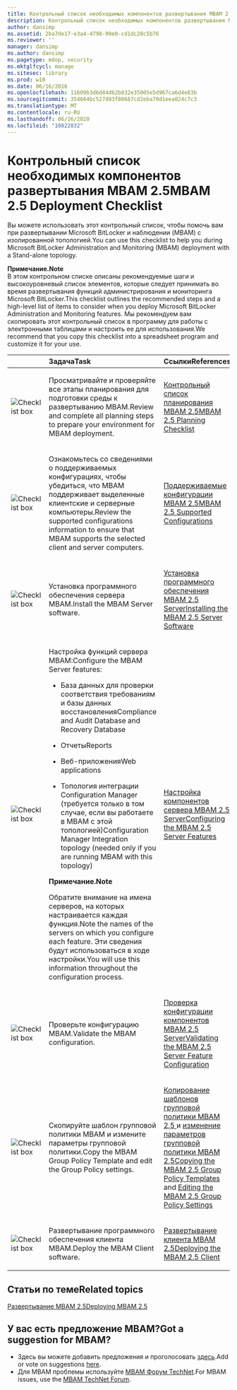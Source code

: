```yaml
---
title: Контрольный список необходимых компонентов развертывания MBAM 2.5
description: Контрольный список необходимых компонентов развертывания MBAM 2.5
author: dansimp
ms.assetid: 2ba7de17-e3a4-4798-99e0-cd1dc28c5b76
ms.reviewer: ''
manager: dansimp
ms.author: dansimp
ms.pagetype: mdop, security
ms.mktglfcycl: manage
ms.sitesec: library
ms.prod: w10
ms.date: 06/16/2016
ms.openlocfilehash: 11609b3d6d44d62b032e35005e5d967ca6d4e83b
ms.sourcegitcommit: 354664bc527d93f80687cd2eba70d1eea024c7c3
ms.translationtype: MT
ms.contentlocale: ru-RU
ms.lasthandoff: 06/26/2020
ms.locfileid: "10822832"
---
```

# <span data-ttu-id="db91f-103">Контрольный список необходимых компонентов развертывания MBAM 2.5</span><span class="sxs-lookup"><span data-stu-id="db91f-103">MBAM 2.5 Deployment Checklist</span></span>


<span data-ttu-id="db91f-104">Вы можете использовать этот контрольный список, чтобы помочь вам при развертывании Microsoft BitLocker и наблюдении (MBAM) с изолированной топологией.</span><span class="sxs-lookup"><span data-stu-id="db91f-104">You can use this checklist to help you during Microsoft BitLocker Administration and Monitoring (MBAM) deployment with a Stand-alone topology.</span></span>

**<span data-ttu-id="db91f-105">Примечание.</span><span class="sxs-lookup"><span data-stu-id="db91f-105">Note</span></span>**  
<span data-ttu-id="db91f-106">В этом контрольном списке описаны рекомендуемые шаги и высокоуровневый список элементов, которые следует принимать во время развертывания функций администрирования и мониторинга Microsoft BitLocker.</span><span class="sxs-lookup"><span data-stu-id="db91f-106">This checklist outlines the recommended steps and a high-level list of items to consider when you deploy Microsoft BitLocker Administration and Monitoring features.</span></span> <span data-ttu-id="db91f-107">Мы рекомендуем вам скопировать этот контрольный список в программу для работы с электронными таблицами и настроить ее для использования.</span><span class="sxs-lookup"><span data-stu-id="db91f-107">We recommend that you copy this checklist into a spreadsheet program and customize it for your use.</span></span>



<table>
<colgroup>
<col width="25%" />
<col width="25%" />
<col width="25%" />
<col width="25%" />
</colgroup>
<thead>
<tr class="header">
<th align="left"></th>
<th align="left"><span data-ttu-id="db91f-108">Задача</span><span class="sxs-lookup"><span data-stu-id="db91f-108">Task</span></span></th>
<th align="left"><span data-ttu-id="db91f-109">Ссылки</span><span class="sxs-lookup"><span data-stu-id="db91f-109">References</span></span></th>
<th align="left"><span data-ttu-id="db91f-110">Заметки</span><span class="sxs-lookup"><span data-stu-id="db91f-110">Notes</span></span></th>
</tr>
</thead>
<tbody>
<tr class="odd">
<td align="left"><img src="images/checklistbox.gif" alt="Checklist box" /></td>
<td align="left"><p><span data-ttu-id="db91f-111">Просматривайте и проверяйте все этапы планирования для подготовки среды к развертыванию MBAM.</span><span class="sxs-lookup"><span data-stu-id="db91f-111">Review and complete all planning steps to prepare your environment for MBAM deployment.</span></span></p></td>
<td align="left"><p><a href="mbam-25-planning-checklist.md" data-raw-source="[MBAM 2.5 Planning Checklist](mbam-25-planning-checklist.md)"><span data-ttu-id="db91f-112">Контрольный список планирования MBAM 2.5</span><span class="sxs-lookup"><span data-stu-id="db91f-112">MBAM 2.5 Planning Checklist</span></span></a></p></td>
<td align="left"><p></p></td>
</tr>
<tr class="even">
<td align="left"><img src="images/checklistbox.gif" alt="Checklist box" /></td>
<td align="left"><p><span data-ttu-id="db91f-113">Ознакомьтесь со сведениями о поддерживаемых конфигурациях, чтобы убедиться, что MBAM поддерживает выделенные клиентские и серверные компьютеры.</span><span class="sxs-lookup"><span data-stu-id="db91f-113">Review the supported configurations information to ensure that MBAM supports the selected client and server computers.</span></span></p></td>
<td align="left"><p><a href="mbam-25-supported-configurations.md" data-raw-source="[MBAM 2.5 Supported Configurations](mbam-25-supported-configurations.md)"><span data-ttu-id="db91f-114">Поддерживаемые конфигурации MBAM 2.5</span><span class="sxs-lookup"><span data-stu-id="db91f-114">MBAM 2.5 Supported Configurations</span></span></a></p></td>
<td align="left"><p></p></td>
</tr>
<tr class="odd">
<td align="left"><img src="images/checklistbox.gif" alt="Checklist box" /></td>
<td align="left"><p><span data-ttu-id="db91f-115">Установка программного обеспечения сервера MBAM.</span><span class="sxs-lookup"><span data-stu-id="db91f-115">Install the MBAM Server software.</span></span></p></td>
<td align="left"><p><a href="installing-the-mbam-25-server-software.md" data-raw-source="[Installing the MBAM 2.5 Server Software](installing-the-mbam-25-server-software.md)"><span data-ttu-id="db91f-116">Установка программного обеспечения MBAM 2.5 Server</span><span class="sxs-lookup"><span data-stu-id="db91f-116">Installing the MBAM 2.5 Server Software</span></span></a></p></td>
<td align="left"><p></p></td>
</tr>
<tr class="even">
<td align="left"><img src="images/checklistbox.gif" alt="Checklist box" /></td>
<td align="left"><p><span data-ttu-id="db91f-117">Настройка функций сервера MBAM:</span><span class="sxs-lookup"><span data-stu-id="db91f-117">Configure the MBAM Server features:</span></span></p>
<ul>
<li><p><span data-ttu-id="db91f-118">База данных для проверки соответствия требованиям и базы данных восстановления</span><span class="sxs-lookup"><span data-stu-id="db91f-118">Compliance and Audit Database and Recovery Database</span></span></p></li>
<li><p><span data-ttu-id="db91f-119">Отчеты</span><span class="sxs-lookup"><span data-stu-id="db91f-119">Reports</span></span></p></li>
<li><p><span data-ttu-id="db91f-120">Веб-приложения</span><span class="sxs-lookup"><span data-stu-id="db91f-120">Web applications</span></span></p></li>
<li><p><span data-ttu-id="db91f-121">Топология интеграции Configuration Manager (требуется только в том случае, если вы работаете в MBAM с этой топологией)</span><span class="sxs-lookup"><span data-stu-id="db91f-121">Configuration Manager Integration topology (needed only if you are running MBAM with this topology)</span></span></p></li>
</ul>
<div class="alert">
<strong><span data-ttu-id="db91f-122">Примечание.</span><span class="sxs-lookup"><span data-stu-id="db91f-122">Note</span></span></strong><br/><p><span data-ttu-id="db91f-123">Обратите внимание на имена серверов, на которых настраивается каждая функция.</span><span class="sxs-lookup"><span data-stu-id="db91f-123">Note the names of the servers on which you configure each feature.</span></span> <span data-ttu-id="db91f-124">Эти сведения будут использоваться в ходе настройки.</span><span class="sxs-lookup"><span data-stu-id="db91f-124">You will use this information throughout the configuration process.</span></span></p>
</div>
<div>

</div></td>
<td align="left"><p><a href="configuring-the-mbam-25-server-features.md" data-raw-source="[Configuring the MBAM 2.5 Server Features](configuring-the-mbam-25-server-features.md)"><span data-ttu-id="db91f-125">Настройка компонентов сервера MBAM 2.5 Server</span><span class="sxs-lookup"><span data-stu-id="db91f-125">Configuring the MBAM 2.5 Server Features</span></span></a></p></td>
<td align="left"><p></p></td>
</tr>
<tr class="odd">
<td align="left"><img src="images/checklistbox.gif" alt="Checklist box" /></td>
<td align="left"><p><span data-ttu-id="db91f-126">Проверьте конфигурацию MBAM.</span><span class="sxs-lookup"><span data-stu-id="db91f-126">Validate the MBAM configuration.</span></span></p></td>
<td align="left"><p><a href="validating-the-mbam-25-server-feature-configuration.md" data-raw-source="[Validating the MBAM 2.5 Server Feature Configuration](validating-the-mbam-25-server-feature-configuration.md)"><span data-ttu-id="db91f-127">Проверка конфигурации компонентов MBAM 2.5 Server</span><span class="sxs-lookup"><span data-stu-id="db91f-127">Validating the MBAM 2.5 Server Feature Configuration</span></span></a></p></td>
<td align="left"><p></p></td>
</tr>
<tr class="even">
<td align="left"><img src="images/checklistbox.gif" alt="Checklist box" /></td>
<td align="left"><p><span data-ttu-id="db91f-128">Скопируйте шаблон групповой политики MBAM и измените параметры групповой политики.</span><span class="sxs-lookup"><span data-stu-id="db91f-128">Copy the MBAM Group Policy Template and edit the Group Policy settings.</span></span></p></td>
<td align="left"><p><a href="copying-the-mbam-25-group-policy-templates.md" data-raw-source="[Copying the MBAM 2.5 Group Policy Templates](copying-the-mbam-25-group-policy-templates.md)"><span data-ttu-id="db91f-129">Копирование шаблонов групповой политики MBAM 2,5 </a> и <a href="editing-the-mbam-25-group-policy-settings.md" data-raw-source="[Editing the MBAM 2.5 Group Policy Settings](editing-the-mbam-25-group-policy-settings.md)"> изменение параметров групповой политики MBAM 2,5</span><span class="sxs-lookup"><span data-stu-id="db91f-129">Copying the MBAM 2.5 Group Policy Templates</a> and <a href="editing-the-mbam-25-group-policy-settings.md" data-raw-source="[Editing the MBAM 2.5 Group Policy Settings](editing-the-mbam-25-group-policy-settings.md)">Editing the MBAM 2.5 Group Policy Settings</span></span></a></p></td>
<td align="left"><p></p></td>
</tr>
<tr class="odd">
<td align="left"><img src="images/checklistbox.gif" alt="Checklist box" /></td>
<td align="left"><p><span data-ttu-id="db91f-130">Развертывание программного обеспечения клиента MBAM.</span><span class="sxs-lookup"><span data-stu-id="db91f-130">Deploy the MBAM Client software.</span></span></p></td>
<td align="left"><p><a href="deploying-the-mbam-25-client.md" data-raw-source="[Deploying the MBAM 2.5 Client](deploying-the-mbam-25-client.md)"><span data-ttu-id="db91f-131">Развертывание клиента MBAM 2.5</span><span class="sxs-lookup"><span data-stu-id="db91f-131">Deploying the MBAM 2.5 Client</span></span></a></p></td>
<td align="left"><p></p></td>
</tr>
</tbody>
</table>




## <span data-ttu-id="db91f-132">Статьи по теме</span><span class="sxs-lookup"><span data-stu-id="db91f-132">Related topics</span></span>


[<span data-ttu-id="db91f-133">Развертывание MBAM 2.5</span><span class="sxs-lookup"><span data-stu-id="db91f-133">Deploying MBAM 2.5</span></span>](deploying-mbam-25.md)




## <span data-ttu-id="db91f-134">У вас есть предложение MBAM?</span><span class="sxs-lookup"><span data-stu-id="db91f-134">Got a suggestion for MBAM?</span></span>
- <span data-ttu-id="db91f-135">Здесь вы можете добавить предложения и проголосовать [здесь](http://mbam.uservoice.com/forums/268571-microsoft-bitlocker-administration-and-monitoring).</span><span class="sxs-lookup"><span data-stu-id="db91f-135">Add or vote on suggestions [here](http://mbam.uservoice.com/forums/268571-microsoft-bitlocker-administration-and-monitoring).</span></span> 
- <span data-ttu-id="db91f-136">Для MBAM проблемы используйте [MBAM Форум TechNet](https://social.technet.microsoft.com/Forums/home?forum=mdopmbam).</span><span class="sxs-lookup"><span data-stu-id="db91f-136">For MBAM issues, use the [MBAM TechNet Forum](https://social.technet.microsoft.com/Forums/home?forum=mdopmbam).</span></span>




